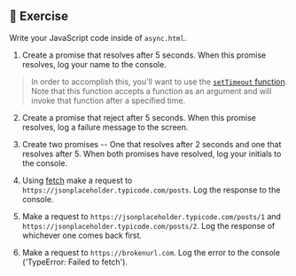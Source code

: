 ## 💪 Exercise

Write your JavaScript code inside of `async.html`.

1. Create a promise that resolves after 5 seconds. When this promise resolves, log your name to the console.

> In order to accomplish this, you'll want to use the [`setTimeout` function](https://developer.mozilla.org/en-US/docs/Web/API/WindowOrWorkerGlobalScope/setTimeout). Note that this function accepts a function as an argument and will invoke that function after a specified time.

2. Create a promise that reject after 5 seconds. When this promise resolves, log a failure message to the screen.

3. Create two promises -- One that resolves after 2 seconds and one that resolves after 5. When both promises have resolved, log your initials to the console.

4. Using [fetch](https://developer.mozilla.org/en-US/docs/Web/API/Fetch_API/Using_Fetch) make a request to `https://jsonplaceholder.typicode.com/posts`. Log the response to the console.

5. Make a request to `https://jsonplaceholder.typicode.com/posts/1` and `https://jsonplaceholder.typicode.com/posts/2`. Log the response of whichever one comes back first.

6. Make a request to `https://brokenurl.com`. Log the error to the console ('TypeError: Failed to fetch').